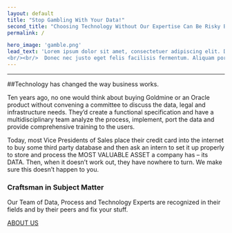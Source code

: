 ```yaml
---
layout: default
title: "Stop Gambling With Your Data!"
second_title: "Choosing Technology Without Our Expertise Can Be Risky Business."
permalink: /

hero_image: 'gamble.png'
lead_text: 'Lorem ipsum dolor sit amet, consectetuer adipiscing elit. Donec odio. Quisque volutpat mattis eros. Nullam malesuada erat ut turpis. Suspendisse urna nibh, viverra non, semper suscipit, posuere a, pede.
<br/><br/>  Donec nec justo eget felis facilisis fermentum. Aliquam porttitor mauris sit amet orci. Aenean dignissim pellentesque felis.'
---
```


---

##Technology has changed the way business works. 

Ten years ago, no one would think about buying Goldmine or an Oracle product without convening a committee to discuss the data, legal and infrastructure needs. They’d create a functional specification and have a multidisciplinary team analyze the process, implement, port the data and provide comprehensive training to the users. 

Today, most Vice Presidents of Sales place their credit card into the internet to buy some third party database and then ask an intern to set it up properly to store and process the MOST VALUABLE ASSET a company has – its DATA. Then, when it doesn’t work out, they have nowhere to turn. We make sure this doesn’t happen to you. 

### Craftsman in Subject Matter
Our Team of Data, Process and Technology Experts are recognized in their fields and by their peers and fix your stuff. 

[ABOUT US](#about)


<!-- <div id="" class="container columns">
    <div class="col-sm-3">
        <img class="img-responsive" src="{{site.baseurl}}/img/services.png" alt="" />
        <h3>The Services</h3>
        <p>Lorem ipsum dolor sit amet, consectetuer adipiscing elit. Donec odio. Quisque volutpat mattis eros. Nullam malesuada erat ut turpis. Suspendisse urna nibh, viverra non, semper suscipit, posuere a, pede.
        Donec nec justo eget felis facilisis fermentum. Aliquam porttitor mauris sit amet orci. Aenean dignissim pellentesque felis.</p>
    </div>

    <div class="col-sm-3">
        <img class="img-responsive" src="{{site.baseurl}}/img/products.png" alt="" />
        <h3>Our Products</h3>
        <p>Lorem ipsum dolor sit amet, consectetuer adipiscing elit. Donec odio. Quisque volutpat mattis eros. Nullam malesuada erat ut turpis. Suspendisse urna nibh, viverra non, semper suscipit, posuere a, pede.
        Aliquam porttitor mauris sit amet orci. Aenean dignissim pellentesque felis.</p>
    </div>

    <div class="col-sm-3">
        <img class="img-responsive" src="{{site.baseurl}}/img/industry.png" alt="" />
        <h3>Craftsman in Subject Matter</h3>
        <p>Lorem ipsum dolor sit amet, consectetuer adipiscing elit. Donec odio. Quisque volutpat mattis eros. Nullam malesuada erat ut turpis. Suspendisse urna nibh, viverra non, semper suscipit, posuere a, pede.</p>
    </div>

    <div class="col-sm-3">
        <img class="img-responsive" src="{{site.baseurl}}/img/method.png" alt="" />
        <h3>Our Method</h3>
        <p>Nullam malesuada erat ut turpis. Suspendisse urna nibh, viverra non, semper suscipit, posuere a, pede.
        Donec nec justo eget felis facilisis fermentum.</p>
    </div>
</div> -->